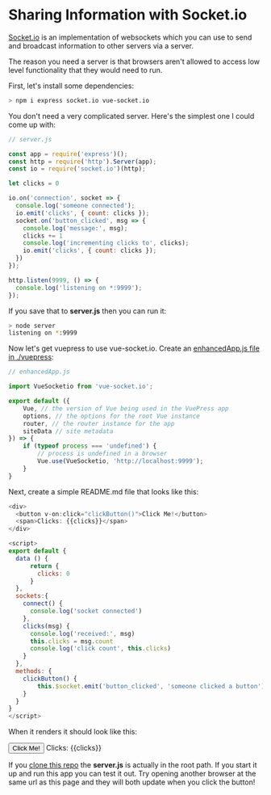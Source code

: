 # Sharing Information with Socket.io

[Socket.io](https://socket.io/) is an implementation of websockets which you can use to send and broadcast information to other servers via a server.

The reason you need a server is that browsers aren't allowed to access low level functionality that they would need to run.

First, let's install some dependencies:

```bash
> npm i express socket.io vue-socket.io
```

You don't need a very complicated server. Here's the simplest one I could come up with:

```js
// server.js

const app = require('express')();
const http = require('http').Server(app);
const io = require('socket.io')(http);

let clicks = 0

io.on('connection', socket => {
  console.log('someone connected');
  io.emit('clicks', { count: clicks });
  socket.on('button_clicked', msg => {
    console.log('message:', msg);
    clicks += 1
    console.log('incrementing clicks to', clicks);
    io.emit('clicks', { count: clicks });
  })
});

http.listen(9999, () => {
  console.log('listening on *:9999');
});
```

If you save that to __server.js__ then you can run it:

```bash
> node server
listening on *:9999
```

Now let's get vuepress to use vue-socket.io. Create an [enhancedApp.js file in ./vuepress](https://vuepress.vuejs.org/guide/custom-themes.html#app-level-enhancements):

```js
// enhancedApp.js

import VueSocketio from 'vue-socket.io';

export default ({
    Vue, // the version of Vue being used in the VuePress app
    options, // the options for the root Vue instance
    router, // the router instance for the app
    siteData // site metadata
}) => {
    if (typeof process === 'undefined') { 
        // process is undefined in a browser 
        Vue.use(VueSocketio, 'http://localhost:9999');
    }
}
```

Next, create a simple README.md file that looks like this:

```js
<div>
  <button v-on:click="clickButton()">Click Me!</button>
  <span>Clicks: {{clicks}}</span>
</div>

<script>
export default {
  data () {
      return {
        clicks: 0
      }
  },
  sockets:{
    connect() {
      console.log('socket connected')
    },
    clicks(msg) {
      console.log('received:', msg)
      this.clicks = msg.count
      console.log('click count', this.clicks)
    }
  },
  methods: {
    clickButton() {
        this.$socket.emit('button_clicked', 'someone clicked a button');
    }
  }
}
</script>
```

When it renders it should look like this:

<div>
  <button v-on:click="clickButton()">Click Me!</button>
  <span>Clicks: {{clicks}}</span>
</div>

<script>
export default {
  data () {
      return {
        clicks: 0
      }
  },
  sockets:{
    connect() {
      console.log('socket connected')
    },
    clicks(msg) {
      console.log('received:', msg)
      this.clicks = msg.count
      console.log('click count', this.clicks)
    }
  },
  methods: {
    clickButton() {
        this.$socket.emit('button_clicked', 'someone clicked a button');
    }
  }
}
</script>

If you [clone this repo](https://github.com/colwilson/vuepress-examples) the __server.js__ is actually in the root path. If you start it up and run this app you can test it out. Try opening another browser at the same url as this page and they will both update when you click the button!

